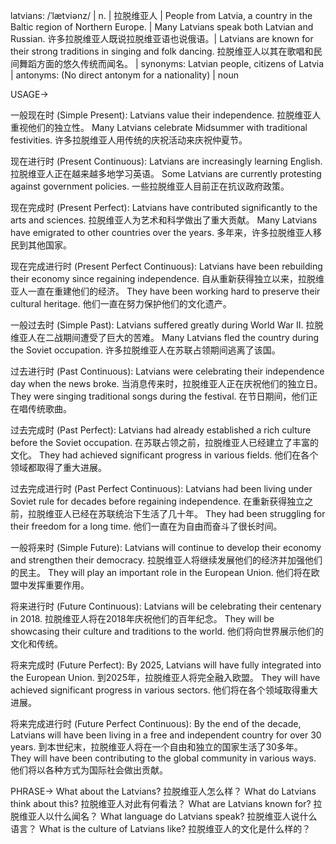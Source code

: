 latvians: /ˈlætviənz/ | n. | 拉脱维亚人 | People from Latvia, a country in the Baltic region of Northern Europe. |  Many Latvians speak both Latvian and Russian. 许多拉脱维亚人既说拉脱维亚语也说俄语。| Latvians are known for their strong traditions in singing and folk dancing. 拉脱维亚人以其在歌唱和民间舞蹈方面的悠久传统而闻名。 | synonyms: Latvian people, citizens of Latvia | antonyms: (No direct antonym for a nationality) | noun

USAGE->

一般现在时 (Simple Present):
Latvians value their independence. 拉脱维亚人重视他们的独立性。
Many Latvians celebrate Midsummer with traditional festivities. 许多拉脱维亚人用传统的庆祝活动来庆祝仲夏节。


现在进行时 (Present Continuous):
Latvians are increasingly learning English. 拉脱维亚人正在越来越多地学习英语。
Some Latvians are currently protesting against government policies. 一些拉脱维亚人目前正在抗议政府政策。


现在完成时 (Present Perfect):
Latvians have contributed significantly to the arts and sciences. 拉脱维亚人为艺术和科学做出了重大贡献。
Many Latvians have emigrated to other countries over the years. 多年来，许多拉脱维亚人移民到其他国家。


现在完成进行时 (Present Perfect Continuous):
Latvians have been rebuilding their economy since regaining independence. 自从重新获得独立以来，拉脱维亚人一直在重建他们的经济。
They have been working hard to preserve their cultural heritage. 他们一直在努力保护他们的文化遗产。



一般过去时 (Simple Past):
Latvians suffered greatly during World War II. 拉脱维亚人在二战期间遭受了巨大的苦难。
Many Latvians fled the country during the Soviet occupation. 许多拉脱维亚人在苏联占领期间逃离了该国。



过去进行时 (Past Continuous):
Latvians were celebrating their independence day when the news broke. 当消息传来时，拉脱维亚人正在庆祝他们的独立日。
They were singing traditional songs during the festival. 在节日期间，他们正在唱传统歌曲。



过去完成时 (Past Perfect):
Latvians had already established a rich culture before the Soviet occupation. 在苏联占领之前，拉脱维亚人已经建立了丰富的文化。
They had achieved significant progress in various fields. 他们在各个领域都取得了重大进展。


过去完成进行时 (Past Perfect Continuous):
Latvians had been living under Soviet rule for decades before regaining independence. 在重新获得独立之前，拉脱维亚人已经在苏联统治下生活了几十年。
They had been struggling for their freedom for a long time. 他们一直在为自由而奋斗了很长时间。



一般将来时 (Simple Future):
Latvians will continue to develop their economy and strengthen their democracy. 拉脱维亚人将继续发展他们的经济并加强他们的民主。
They will play an important role in the European Union. 他们将在欧盟中发挥重要作用。



将来进行时 (Future Continuous):
Latvians will be celebrating their centenary in 2018. 拉脱维亚人将在2018年庆祝他们的百年纪念。
They will be showcasing their culture and traditions to the world. 他们将向世界展示他们的文化和传统。



将来完成时 (Future Perfect):
By 2025, Latvians will have fully integrated into the European Union. 到2025年，拉脱维亚人将完全融入欧盟。
They will have achieved significant progress in various sectors. 他们将在各个领域取得重大进展。



将来完成进行时 (Future Perfect Continuous):
By the end of the decade, Latvians will have been living in a free and independent country for over 30 years. 到本世纪末，拉脱维亚人将在一个自由和独立的国家生活了30多年。
They will have been contributing to the global community in various ways. 他们将以各种方式为国际社会做出贡献。



PHRASE->
What about the Latvians?  拉脱维亚人怎么样？
What do Latvians think about this? 拉脱维亚人对此有何看法？
What are Latvians known for? 拉脱维亚人以什么闻名？
What language do Latvians speak? 拉脱维亚人说什么语言？
What is the culture of Latvians like? 拉脱维亚人的文化是什么样的？
